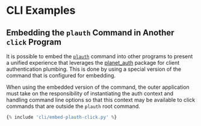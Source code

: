 # CLI Examples

## Embedding the `plauth` Command in Another `click` Program
It is possible to embed the [`plauth`](/cli-plauth) command into other programs to
present a unified experience that leverages the [planet_auth](/api)
package for client authentication plumbing.  This is done by using
a special version of the command that is configured for embedding.

When using the embedded version of the command, the outer application
must take on the responsibility of instantiating the auth context and
handling command line options so that this context may be available
to click commands that are outside the `plauth` root command.

```python linenums="1"
{% include 'cli/embed-plauth-click.py' %}
```

